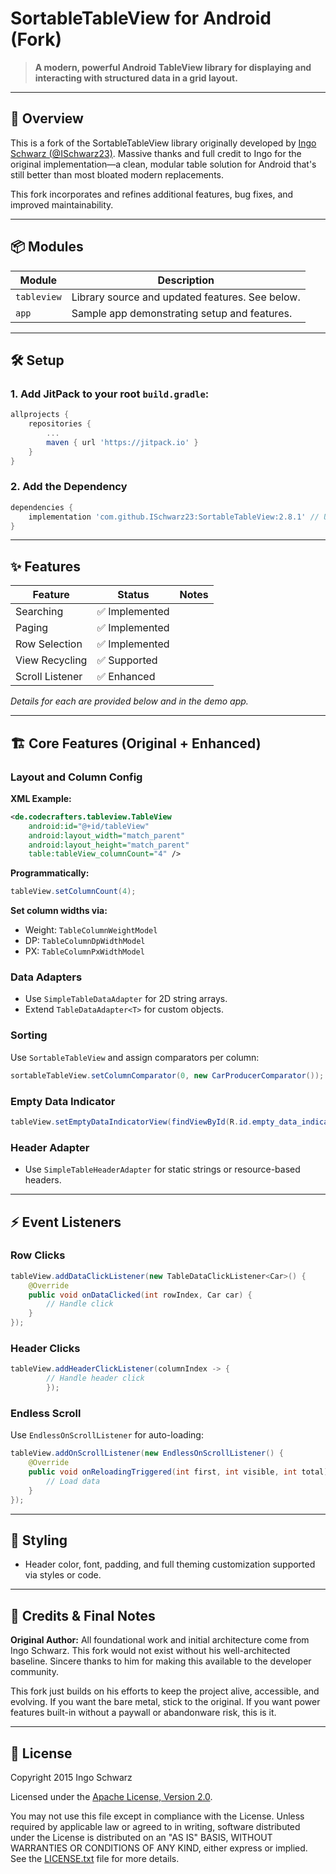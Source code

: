 # SortableTableView for Android (Fork)

> **A modern, powerful Android TableView library for displaying and interacting with structured data in a grid layout.**

---

## 🚀 Overview

This is a fork of the SortableTableView library originally developed by [Ingo Schwarz (@ISchwarz23)](https://github.com/ISchwarz23). Massive thanks and full credit to Ingo for the original implementation—a clean, modular table solution for Android that's still better than most bloated modern replacements.

This fork incorporates and refines additional features, bug fixes, and improved maintainability.

---

## 📦 Modules

| Module    | Description                                      |
|-----------|--------------------------------------------------|
| `tableview` | Library source and updated features. See below.   |
| `app`       | Sample app demonstrating setup and features.      |

---

## 🛠️ Setup

### 1. Add JitPack to your root `build.gradle`:

```groovy
allprojects {
    repositories {
        ...
        maven { url 'https://jitpack.io' }
    }
}
```

### 2. Add the Dependency

```groovy
dependencies {
    implementation 'com.github.ISchwarz23:SortableTableView:2.8.1' // Update to your fork if needed
}
```

---

## ✨ Features

| Feature            | Status      | Notes                |
|--------------------|-------------|----------------------|
| Searching          | ✅ Implemented |
| Paging             | ✅ Implemented |
| Row Selection      | ✅ Implemented |
| View Recycling     | ✅ Supported   |
| Scroll Listener    | ✅ Enhanced    |

*Details for each are provided below and in the demo app.*

---

## 🏗️ Core Features (Original + Enhanced)

### Layout and Column Config

**XML Example:**

```xml
<de.codecrafters.tableview.TableView
    android:id="@+id/tableView"
    android:layout_width="match_parent"
    android:layout_height="match_parent"
    table:tableView_columnCount="4" />
```

**Programmatically:**

```java
tableView.setColumnCount(4);
```

**Set column widths via:**
- Weight: `TableColumnWeightModel`
- DP: `TableColumnDpWidthModel`
- PX: `TableColumnPxWidthModel`

### Data Adapters
- Use `SimpleTableDataAdapter` for 2D string arrays.
- Extend `TableDataAdapter<T>` for custom objects.

### Sorting

Use `SortableTableView` and assign comparators per column:

```java
sortableTableView.setColumnComparator(0, new CarProducerComparator());
```

### Empty Data Indicator

```java
tableView.setEmptyDataIndicatorView(findViewById(R.id.empty_data_indicator));
```

### Header Adapter
- Use `SimpleTableHeaderAdapter` for static strings or resource-based headers.

---

## ⚡ Event Listeners

### Row Clicks

```java
tableView.addDataClickListener(new TableDataClickListener<Car>() {
    @Override
    public void onDataClicked(int rowIndex, Car car) {
        // Handle click
    }
});
```

### Header Clicks

```java
tableView.addHeaderClickListener(columnIndex -> {
        // Handle header click
        });
```

### Endless Scroll

Use `EndlessOnScrollListener` for auto-loading:

```java
tableView.addOnScrollListener(new EndlessOnScrollListener() {
    @Override
    public void onReloadingTriggered(int first, int visible, int total) {
        // Load data
    }
});
```

---

## 🎨 Styling

- Header color, font, padding, and full theming customization supported via styles or code.

---

## 🙏 Credits & Final Notes

**Original Author:**
All foundational work and initial architecture come from Ingo Schwarz. This fork would not exist without his well-architected baseline. Sincere thanks to him for making this available to the developer community.

This fork just builds on his efforts to keep the project alive, accessible, and evolving. If you want the bare metal, stick to the original. If you want power features built-in without a paywall or abandonware risk, this is it.

---

## 📄 License

Copyright 2015 Ingo Schwarz

Licensed under the [Apache License, Version 2.0](http://www.apache.org/licenses/LICENSE-2.0).

You may not use this file except in compliance with the License.
Unless required by applicable law or agreed to in writing, software distributed under the License is distributed on an "AS IS" BASIS, WITHOUT WARRANTIES OR CONDITIONS OF ANY KIND, either express or implied.
See the [LICENSE.txt](../LICENSE.txt) file for more details.